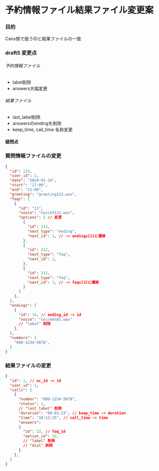 # 予約情報ファイル結果ファイル変更案

### 目的
Cans側で扱うIDと結果ファイルの一致

### draft5 変更点
###### 予約情報ファイル
- label削除
- answers大幅変更
###### 結果ファイル
- last_label削除
- answersのendingを削除
- keep_time, call_time 名称変更

#### 疑問点

### 質問情報ファイルの変更
```json
{
  "id": 223,
  "user_id": 1,
  "date": "2024-01-24",
  "start": "17:00",
  "end": "21:00",
  "greeting": "greeting223.wav",
  "faqs": [
    {
      "id": "11",
      "voice": "voice3121.wav",
      "options": [ // 変更
        {
          "id": 312,
          "next_type": "ending",
          "next_id": 1, // -> endings[1]に遷移
        },
        {
          "id": 312,
          "next_type": "faq",
          "next_id": 2,
        },
        {
          "id": 312,
          "next_type": "faq",
          "next_id": 3, // -> faqs[3]に遷移
        }
      ]
    },
  ],
  "endings": [
    {
      "id": 14, // ending_id -> id
      "voice": "voiceend1.wav"
      // "label" 削除
    },
  ],
  "numbers": [
    "080-1234-5678",
  ]
}
```

### 結果ファイルの変更
```json
{
  "id": 1, // ac_id -> id
  "user_id": 1,
  "calls": [
    {
      "number": "080-1234-5678",
      "status": 1,
      // "last_label" 削除
      "duration": "00:01:23", // keep_time -> duration
      "time": "18:12:25", // call_time -> time
      "answers": 
      {
        "id": 12, // faq_id
        "option_id": 32,
        // "label" 削除
        // "dial" 削除
      }
    },
  ]
}
```